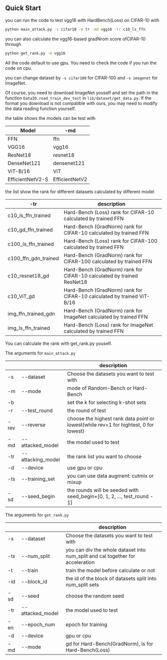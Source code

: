 ## Quick Start

you can run the code to test vgg16 with HardBench(Loss) on CIFAR-10 with 

```bash
python main_attack.py -s cifar10 -m tr -md vgg16 -tr c10_ls_ffn
```

you can also calculate the vgg16-based gradNrom score ofCIFAR-10 through

```bash
python get_rank.py -m vgg16
```

All the code default to use gpu. You need to check the code if you run the code on cpu.

you can change dataset by ```-s cifar100``` for CIFAR-100 and ```-s imagenet``` for ImageNet. 

Of course, you need to download ImageNet youself and set the path in the function ``DataIO.read_train_dev_test``  in  ``lib/dataset/get_data.py``. If the format you download is not compatible with ours, you may need to modify the data reading function yourself.

the table shows the models can be test with

| Model            | -md            |
| ---------------- | -------------- |
| FFN              | ffn            |
| VGG16            | vgg16          |
| ResNet18         | resnet18       |
| DenseNet121      | densenet121    |
| ViT-B/16         | ViT            |
| EfficientNetV2-S | EfficientNetV2 |

the list show the rank for different datasets calculated by different model

| -tr                  | description                                                  |
| -------------------- | ------------------------------------------------------------ |
| c10_ls_ffn_trained   | Hard-Bench (Loss) rank for CIFAR-10 calculated by trained FFN |
| c10_gd_ffn_trained   | Hard-Bench (GradNorm) rank for CIFAR-10 calculated by trained FFN |
| c100_ls_ffn_trained  | Hard-Bench (Loss) rank for CIFAR-100 calculated by trained FFN |
| c100_ffn_gdn_trained | Hard-Bench (GradNorm) rank for CIFAR-100 calculated by trained FFN |
| c10_resnet18_gd      | Hard-Bench (GradNorm) rank for CIFAR-10 calculated by trained ResNet18 |
| c10_ViT_gd           | Hard-Bench (GradNorm) rank for CIFAR-10 calculated by trained ViT-B/16 |
| img_ffn_trained_gdn  | Hard-Bench (GradNorm) rank for ImageNet calculated by trained FFN |
| img_ls_ffn_trained   | Hard-Bench (Loss) rank for ImageNet calculated by trained FFN |

You can calculate the rank with get_rank.py youself.

The arguments for ``main_attack.py``

|      |                   | description                                                  |
| ---- | ----------------- | ------------------------------------------------------------ |
| -s   | --dataset         | Choose the datasets you want to test with                    |
| -m   | --mode            | mode of Random-Bench or Hard-Bench                           |
| -b   |                   | set the k for selecting k-shot sets                          |
| -r   | --test_round      | the round of test                                            |
| -rev | --reverse         | choose the highest rank data point or lowest(while rev=1 for hightest, 0 for lowest) |
| -md  | --attacked_model  | the model used to test                                       |
| -tr  | --attacking_model | the rank list you want to choose                             |
| -d   | --device          | use gpu or cpu                                               |
| -ts  | --training_set    | you can use data augment: cutmix or mixup                    |
| -sd  | --seed_begin      | the rounds will be seeded with seed_begin+[0, 1, 2, ..., test_round - 1] |

The arguments for ``get_rank.py``

|      |                  | description                                                  |
| ---- | ---------------- | ------------------------------------------------------------ |
| -s   | --dataset        | Choose the datasets you want to test with                    |
| -ts  | --num_split      | you can div the whole dataset into num_split and cal together for acceleration |
| -t   | --train          | train the model before calculate or not                      |
| -id  | --block_id       | the id of the block of datasets split into num_split sets    |
| -sd  | --seed           | choose the random seed                                       |
| -tr  | --attacked_model | the model used to test                                       |
| -en  | --epoch_num      | epoch for training                                           |
| -d   | --device         | gpu or cpu                                                   |
| -md  | --mode           | gd for Hard-Bench(GradNorm), ls for Hard-Bench(Loss)         |

